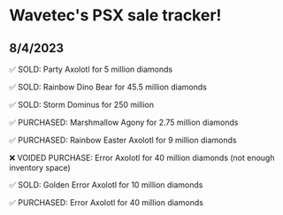 # Wavetec's PSX sale tracker!

## 8/4/2023

✅ SOLD: Party Axolotl for 5 million diamonds

✅ SOLD: Rainbow Dino Bear for 45.5 million diamonds

✅ SOLD: Storm Dominus for 250 million

✅ PURCHASED: Marshmallow Agony for 2.75 million diamonds

✅ PURCHASED: Rainbow Easter Axolotl for 9 million diamonds

❌ VOIDED PURCHASE: Error Axolotl for 40 million diamonds (not enough inventory space)

✅ SOLD: Golden Error Axolotl for 10 million diamonds

✅ PURCHASED: Error Axolotl for 40 million diamonds
